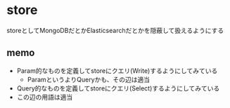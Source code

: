 # store

storeとしてMongoDBだとかElasticsearchだとかを隠蔽して扱えるようにする

## memo

- Param的なものを定義してstoreにクエリ(Write)するようにしてみている
  - ParamというよりQueryかも、その辺は適当
- Query的なものを定義してstoreにクエリ(Select)するようにしてみている
- この辺の用語は適当
